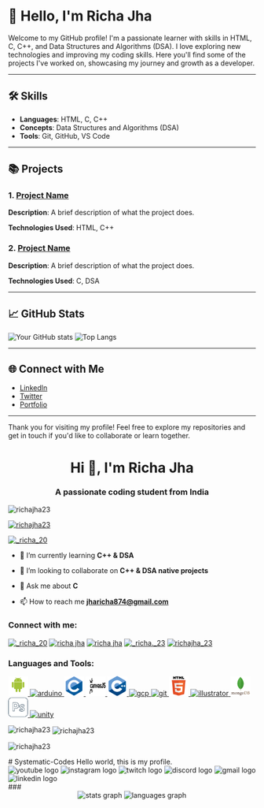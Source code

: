 # 👋 Hello, I'm Richa Jha

Welcome to my GitHub profile! I'm a passionate learner with skills in HTML, C, C++, and Data Structures and Algorithms (DSA). I love exploring new technologies and improving my coding skills. Here you'll find some of the projects I've worked on, showcasing my journey and growth as a developer.

---

## 🛠️ Skills

- **Languages**: HTML, C, C++
- **Concepts**: Data Structures and Algorithms (DSA)
- **Tools**: Git, GitHub, VS Code

---

## 📚 Projects

### 1. [Project Name](#)
**Description**: A brief description of what the project does.

**Technologies Used**: HTML, C++

### 2. [Project Name](#)
**Description**: A brief description of what the project does.

**Technologies Used**: C, DSA

---

## 📈 GitHub Stats

![Your GitHub stats](https://github-readme-stats.vercel.app/api?username=yourusername&show_icons=true&theme=radical)
![Top Langs](https://github-readme-stats.vercel.app/api/top-langs/?username=yourusername&layout=compact&theme=radical)

---

## 🌐 Connect with Me

- [LinkedIn](#)
- [Twitter](#)
- [Portfolio](#)

---

Thank you for visiting my profile! Feel free to explore my repositories and get in touch if you'd like to collaborate or learn together.


<h1 align="center">Hi 👋, I'm Richa Jha</h1>
<h3 align="center">A passionate coding student from India</h3>

<p align="left"> <img src="https://komarev.com/ghpvc/?username=richajha23&label=Profile%20views&color=0e75b6&style=flat" alt="richajha23" /> </p>

<p align="left"> <a href="https://github.com/ryo-ma/github-profile-trophy"><img src="https://github-profile-trophy.vercel.app/?username=richajha23" alt="richajha23" /></a> </p>

<p align="left"> <a href="https://twitter.com/_richa_20" target="blank"><img src="https://img.shields.io/twitter/follow/_richa_20?logo=twitter&style=for-the-badge" alt="_richa_20" /></a> </p>

- 🌱 I’m currently learning **C++ & DSA**

- 👯 I’m looking to collaborate on **C++ & DSA native projects**

- 💬 Ask me about **C**

- 📫 How to reach me **jharicha874@gmail.com**

<h3 align="left">Connect with me:</h3>
<p align="left">
<a href="https://twitter.com/_richa_20" target="blank"><img align="center" src="https://raw.githubusercontent.com/rahuldkjain/github-profile-readme-generator/master/src/images/icons/Social/twitter.svg" alt="_richa_20" height="30" width="40" /></a>
<a href="https://linkedin.com/in/richa jha" target="blank"><img align="center" src="https://raw.githubusercontent.com/rahuldkjain/github-profile-readme-generator/master/src/images/icons/Social/linked-in-alt.svg" alt="richa jha" height="30" width="40" /></a>
<a href="https://fb.com/richa jha" target="blank"><img align="center" src="https://raw.githubusercontent.com/rahuldkjain/github-profile-readme-generator/master/src/images/icons/Social/facebook.svg" alt="richa jha" height="30" width="40" /></a>
<a href="https://instagram.com/_richa._23" target="blank"><img align="center" src="https://raw.githubusercontent.com/rahuldkjain/github-profile-readme-generator/master/src/images/icons/Social/instagram.svg" alt="_richa._23" height="30" width="40" /></a>
<a href="https://www.leetcode.com/richajha_23" target="blank"><img align="center" src="https://raw.githubusercontent.com/rahuldkjain/github-profile-readme-generator/master/src/images/icons/Social/leet-code.svg" alt="richajha_23" height="30" width="40" /></a>
</p>

<h3 align="left">Languages and Tools:</h3>
<p align="left"> <a href="https://developer.android.com" target="_blank" rel="noreferrer"> <img src="https://raw.githubusercontent.com/devicons/devicon/master/icons/android/android-original-wordmark.svg" alt="android" width="40" height="40"/> </a> <a href="https://www.arduino.cc/" target="_blank" rel="noreferrer"> <img src="https://cdn.worldvectorlogo.com/logos/arduino-1.svg" alt="arduino" width="40" height="40"/> </a> <a href="https://www.cprogramming.com/" target="_blank" rel="noreferrer"> <img src="https://raw.githubusercontent.com/devicons/devicon/master/icons/c/c-original.svg" alt="c" width="40" height="40"/> </a> <a href="https://canvasjs.com" target="_blank" rel="noreferrer"> <img src="https://raw.githubusercontent.com/Hardik0307/Hardik0307/master/assets/canvasjs-charts.svg" alt="canvasjs" width="40" height="40"/> </a> <a href="https://www.w3schools.com/cpp/" target="_blank" rel="noreferrer"> <img src="https://raw.githubusercontent.com/devicons/devicon/master/icons/cplusplus/cplusplus-original.svg" alt="cplusplus" width="40" height="40"/> </a> <a href="https://cloud.google.com" target="_blank" rel="noreferrer"> <img src="https://www.vectorlogo.zone/logos/google_cloud/google_cloud-icon.svg" alt="gcp" width="40" height="40"/> </a> <a href="https://git-scm.com/" target="_blank" rel="noreferrer"> <img src="https://www.vectorlogo.zone/logos/git-scm/git-scm-icon.svg" alt="git" width="40" height="40"/> </a> <a href="https://www.w3.org/html/" target="_blank" rel="noreferrer"> <img src="https://raw.githubusercontent.com/devicons/devicon/master/icons/html5/html5-original-wordmark.svg" alt="html5" width="40" height="40"/> </a> <a href="https://www.adobe.com/in/products/illustrator.html" target="_blank" rel="noreferrer"> <img src="https://www.vectorlogo.zone/logos/adobe_illustrator/adobe_illustrator-icon.svg" alt="illustrator" width="40" height="40"/> </a> <a href="https://www.mongodb.com/" target="_blank" rel="noreferrer"> <img src="https://raw.githubusercontent.com/devicons/devicon/master/icons/mongodb/mongodb-original-wordmark.svg" alt="mongodb" width="40" height="40"/> </a> <a href="https://www.photoshop.com/en" target="_blank" rel="noreferrer"> <img src="https://raw.githubusercontent.com/devicons/devicon/master/icons/photoshop/photoshop-line.svg" alt="photoshop" width="40" height="40"/> </a> <a href="https://unity.com/" target="_blank" rel="noreferrer"> <img src="https://www.vectorlogo.zone/logos/unity3d/unity3d-icon.svg" alt="unity" width="40" height="40"/> </a> </p>

<p><img align="left" src="https://github-readme-stats.vercel.app/api/top-langs?username=richajha23&show_icons=true&locale=en&layout=compact" alt="richajha23" /></p>

<p>&nbsp;<img align="center" src="https://github-readme-stats.vercel.app/api?username=richajha23&show_icons=true&locale=en" alt="richajha23" /></p>

<p><img align="center" src="https://github-readme-streak-stats.herokuapp.com/?user=richajha23&" alt="richajha23" /></p>
# Systematic-Codes
Hello world, this is my profile.
<div align="left">
  <img src="https://img.shields.io/static/v1?message=Youtube&logo=youtube&label=&color=FF0000&logoColor=white&labelColor=&style=for-the-badge" height="35" alt="youtube logo"  />
  <img src="https://img.shields.io/static/v1?message=Instagram&logo=instagram&label=&color=E4405F&logoColor=white&labelColor=&style=for-the-badge" height="35" alt="instagram logo"  />
  <img src="https://img.shields.io/static/v1?message=Twitch&logo=twitch&label=&color=9146FF&logoColor=white&labelColor=&style=for-the-badge" height="35" alt="twitch logo"  />
  <img src="https://img.shields.io/static/v1?message=Discord&logo=discord&label=&color=7289DA&logoColor=white&labelColor=&style=for-the-badge" height="35" alt="discord logo"  />
  <img src="https://img.shields.io/static/v1?message=Gmail&logo=gmail&label=&color=D14836&logoColor=white&labelColor=&style=for-the-badge" height="35" alt="gmail logo"  />
  <img src="https://img.shields.io/static/v1?message=LinkedIn&logo=linkedin&label=&color=0077B5&logoColor=white&labelColor=&style=for-the-badge" height="35" alt="linkedin logo"  />
</div>
###

<div align="center">
  <img src="https://github-readme-stats.vercel.app/api?username=maurodesouza&hide_title=false&hide_rank=false&show_icons=true&include_all_commits=true&count_private=true&disable_animations=false&theme=dracula&locale=en&hide_border=false" height="150" alt="stats graph"  />
  <img src="https://github-readme-stats.vercel.app/api/top-langs?username=maurodesouza&locale=en&hide_title=false&layout=compact&card_width=320&langs_count=5&theme=dracula&hide_border=false" height="150" alt="languages graph"  />
</div>

###





